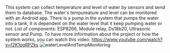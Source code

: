 This system can collect temperature and level of water by sensors and send them to database. The water's tempureature and level can be monitored with an Android app.
There is a pump in the system that pumps the water into a tank, It is dependent on the water level that it keep pumping water or not.
List of components: ESP8266, Module relay, Ds18b20, Ultrasonic sensor and Pump.
To have more information about the project or how the system works, you can watch this video: https://www.youtube.com/watch?v=f2K1oqRPZks
![waterLevelAndTempMonitoring](https://github.com/PhuocPham930/Water-s-level-monitoring-system/assets/157386595/47448728-717f-4bb0-9d62-d9df71c3bb59)
